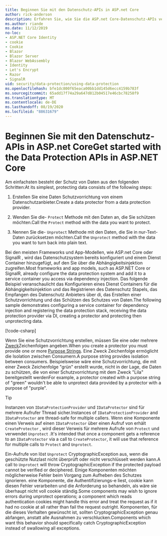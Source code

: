 ```yaml
---
title: Beginnen Sie mit den Datenschutz-APIs in ASP.net Core
author: rick-anderson
description: Erfahren Sie, wie Sie die ASP.net Core-Datenschutz-APIs verwenden, um Daten in einer APP zu schützen und zu schützen.
ms.author: riande
ms.date: 11/12/2019
no-loc:
- ASP.NET Core Identity
- cookie
- Cookie
- Blazor
- Blazor Server
- Blazor WebAssembly
- Identity
- Let's Encrypt
- Razor
- SignalR
uid: security/data-protection/using-data-protection
ms.openlocfilehash: bfe1dc800f65eaca00bb1dd145d6ecc4159b783f
ms.sourcegitcommit: 65add17f74a29a647d812b04517e46cbc78258f9
ms.translationtype: MT
ms.contentlocale: de-DE
ms.lasthandoff: 08/19/2020
ms.locfileid: "88631679"
---
```

# <a name="get-started-with-the-data-protection-apis-in-aspnet-core"></a><span data-ttu-id="4d3e9-103">Beginnen Sie mit den Datenschutz-APIs in ASP.net Core</span><span class="sxs-lookup"><span data-stu-id="4d3e9-103">Get started with the Data Protection APIs in ASP.NET Core</span></span>

<a name="security-data-protection-getting-started"></a>

<span data-ttu-id="4d3e9-104">Am einfachsten besteht der Schutz von Daten aus den folgenden Schritten:</span><span class="sxs-lookup"><span data-stu-id="4d3e9-104">At its simplest, protecting data consists of the following steps:</span></span>

1. <span data-ttu-id="4d3e9-105">Erstellen Sie eine Daten Schutzvorrichtung von einem Datenschutzanbieter.</span><span class="sxs-lookup"><span data-stu-id="4d3e9-105">Create a data protector from a data protection provider.</span></span>

2. <span data-ttu-id="4d3e9-106">Wenden Sie die- `Protect` Methode mit den Daten an, die Sie schützen möchten.</span><span class="sxs-lookup"><span data-stu-id="4d3e9-106">Call the `Protect` method with the data you want to protect.</span></span>

3. <span data-ttu-id="4d3e9-107">Nennen Sie die- `Unprotect` Methode mit den Daten, die Sie in nur-Text-Daten zurücksetzen möchten.</span><span class="sxs-lookup"><span data-stu-id="4d3e9-107">Call the `Unprotect` method with the data you want to turn back into plain text.</span></span>

<span data-ttu-id="4d3e9-108">Bei den meisten Frameworks und App-Modellen, wie ASP.net Core oder SignalR , wird das Datenschutzsystem bereits konfiguriert und einem Dienst Container hinzugefügt, auf den Sie über die Abhängigkeitsinjektion zugreifen.</span><span class="sxs-lookup"><span data-stu-id="4d3e9-108">Most frameworks and app models, such as ASP.NET Core or SignalR, already configure the data protection system and add it to a service container you access via dependency injection.</span></span> <span data-ttu-id="4d3e9-109">Das folgende Beispiel veranschaulicht das Konfigurieren eines Dienst Containers für die Abhängigkeitsinjektion und das Registrieren des Datenschutz Stapels, das Empfangen des Datenschutz Anbieters über di, das Erstellen einer Schutzvorrichtung und das Schützen des Schutzes von Daten.</span><span class="sxs-lookup"><span data-stu-id="4d3e9-109">The following sample demonstrates configuring a service container for dependency injection and registering the data protection stack, receiving the data protection provider via DI, creating a protector and protecting then unprotecting data.</span></span>

[!code-csharp[](../../security/data-protection/using-data-protection/samples/protectunprotect.cs?highlight=26,34,35,36,37,38,39,40)]

<span data-ttu-id="4d3e9-110">Wenn Sie eine Schutzvorrichtung erstellen, müssen Sie eine oder mehrere [Zweck](xref:security/data-protection/consumer-apis/purpose-strings)Zeichenfolgen angeben.</span><span class="sxs-lookup"><span data-stu-id="4d3e9-110">When you create a protector you must provide one or more [Purpose Strings](xref:security/data-protection/consumer-apis/purpose-strings).</span></span> <span data-ttu-id="4d3e9-111">Eine Zweck Zeichenfolge ermöglicht die Isolation zwischen Consumern.</span><span class="sxs-lookup"><span data-stu-id="4d3e9-111">A purpose string provides isolation between consumers.</span></span> <span data-ttu-id="4d3e9-112">Beispielsweise wäre eine Schutzvorrichtung, die mit einer Zweck Zeichenfolge "grün" erstellt wurde, nicht in der Lage, die Daten zu schützen, die von einer Schutzvorrichtung mit dem Zweck "Lila" bereitgestellt werden</span><span class="sxs-lookup"><span data-stu-id="4d3e9-112">For example, a protector created with a purpose string of "green" wouldn't be able to unprotect data provided by a protector with a purpose of "purple".</span></span>

>[!TIP]
> <span data-ttu-id="4d3e9-113">Instanzen von `IDataProtectionProvider` und `IDataProtector` sind für mehrere Aufrufer Thread sicher.</span><span class="sxs-lookup"><span data-stu-id="4d3e9-113">Instances of `IDataProtectionProvider` and `IDataProtector` are thread-safe for multiple callers.</span></span> <span data-ttu-id="4d3e9-114">Wenn eine Komponente einen Verweis auf einen `IDataProtector` über einen Aufruf von erhält `CreateProtector` , wird dieser Verweis für mehrere Aufrufe von `Protect` und verwendet `Unprotect` .</span><span class="sxs-lookup"><span data-stu-id="4d3e9-114">It's intended that once a component gets a reference to an `IDataProtector` via a call to `CreateProtector`, it will use that reference for multiple calls to `Protect` and `Unprotect`.</span></span>
>
><span data-ttu-id="4d3e9-115">Ein-Aufrufe von löst `Unprotect` CryptographicException aus, wenn die geschützte Nutzlast nicht überprüft oder nicht verschlüsselt werden kann.</span><span class="sxs-lookup"><span data-stu-id="4d3e9-115">A call to `Unprotect` will throw CryptographicException if the protected payload cannot be verified or deciphered.</span></span> <span data-ttu-id="4d3e9-116">Einige Komponenten möchten möglicherweise Fehler beim Vorgang zum Aufheben des Schutzes ignorieren. eine Komponente, die Authentifizierungs-e liest, cookie kann diesen Fehler verarbeiten und die Anforderung so behandeln, als wäre sie überhaupt nicht voll cookie ständig.</span><span class="sxs-lookup"><span data-stu-id="4d3e9-116">Some components may wish to ignore errors during unprotect operations; a component which reads authentication cookies might handle this error and treat the request as if it had no cookie at all rather than fail the request outright.</span></span> <span data-ttu-id="4d3e9-117">Komponenten, für die dieses Verhalten gewünscht ist, sollten CryptographicException genau abfangen, anstatt alle Ausnahmen zu verschlucken.</span><span class="sxs-lookup"><span data-stu-id="4d3e9-117">Components which want this behavior should specifically catch CryptographicException instead of swallowing all exceptions.</span></span>
